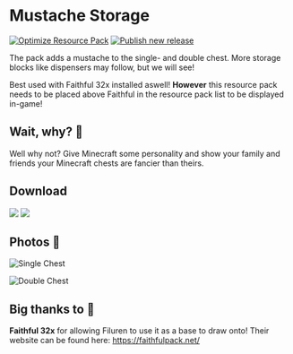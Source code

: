 # Mustache Storage

[![Optimize Resource Pack](https://github.com/Bjorkan/Mustache-Storage-MC/actions/workflows/optimize.yml/badge.svg)](https://github.com/Bjorkan/Mustache-Storage-MC/actions/workflows/optimize.yml)  [![Publish new release](https://github.com/Bjorkan/Mustache-Storage-MC/actions/workflows/publish.yml/badge.svg)](https://github.com/Bjorkan/Mustache-Storage-MC/actions/workflows/publish.yml)


The pack adds a mustache to the single- and double chest. More storage blocks like dispensers may follow, but we will see!

Best used with Faithful 32x installed aswell! **However** this resource pack needs to be placed above Faithful in the resource pack list to be displayed in-game!

## Wait, why? 🤨

Well why not? Give Minecraft some personality and show your family and friends your Minecraft chests are fancier than theirs.

## Download
[<img src="https://cdn.jsdelivr.net/npm/@intergrav/devins-badges@3/assets/cozy/available/modrinth_vector.svg">](https://modrinth.com/resourcepack/mustache-storage/) [<img src="https://cdn.jsdelivr.net/npm/@intergrav/devins-badges@3/assets/cozy/available/curseforge_vector.svg">](https://legacy.curseforge.com/minecraft/texture-packs/mustache-storage) 

## Photos 📸

![Single Chest](https://cdn.modrinth.com/data/gGQKxqx3/images/e7f7d26c0dc3a0d24f1cc50967cb56dd8ab16bf1.png)

![Double Chest](https://cdn.modrinth.com/data/gGQKxqx3/images/74e43314db0cf225aa25d0e210b3979d693bfa94.png)

## Big thanks to 🎉

**Faithful 32x** for allowing Filuren to use it as a base to draw onto! Their website can be found here: https://faithfulpack.net/
